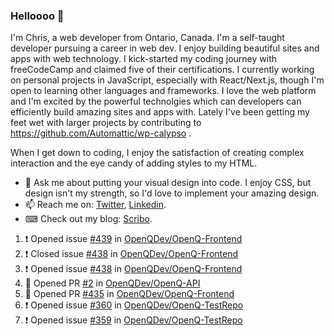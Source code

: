 ### Helloooo 👋

I'm Chris, a web developer from Ontario, Canada. I'm a self-taught developer pursuing a career in web dev. I enjoy building beautiful sites and apps with web technology.
I kick-started my coding journey with freeCodeCamp and claimed five of their certifications.  I currently working on personal projects in JavaScript, especially with React/Next.js, though I'm open to learning other languages and frameworks. I love the web platform and I'm excited by the powerful technolgies which can developers can efficiently build amazing sites and apps with. Lately I've been getting my feet wet with larger projects by contributing to https://github.com/Automattic/wp-calypso .

When I get down to coding, I enjoy the satisfaction of creating complex interaction and the eye candy of adding styles to my HTML. 

- 💬 Ask me about putting your visual design into code. I enjoy CSS, but design isn't my strength, so I'd love to implement your amazing design.
- 📫 Reach me on: [Twitter](https://twitter.com/Christo28120856), [Linkedin](https://www.linkedin.com/in/christopher-stevers-07b9a5204/).
- ⌨ Check out my blog: [Scribo](https://christopherstevers.cf).
<!--
**Christopher-Stevers/Christopher-Stevers** is a ✨ _special_ ✨ repository because its `README.md` (this file) appears on your GitHub profile.

Here are some ideas to get you started:

- 🔭 I’m currently working on ...
- 🌱 I’m currently learning ...
- 👯 I’m looking to collaborate on ...
- 🤔 I’m looking for help with ...
- 😄 Pronouns: ...
- ⚡ Fun fact: ...
-->

<!--START_SECTION:activity-->
1. ❗️ Opened issue [#439](https://github.com/OpenQDev/OpenQ-Frontend/issues/439) in [OpenQDev/OpenQ-Frontend](https://github.com/OpenQDev/OpenQ-Frontend)
2. ❗️ Closed issue [#438](https://github.com/OpenQDev/OpenQ-Frontend/issues/438) in [OpenQDev/OpenQ-Frontend](https://github.com/OpenQDev/OpenQ-Frontend)
3. ❗️ Opened issue [#438](https://github.com/OpenQDev/OpenQ-Frontend/issues/438) in [OpenQDev/OpenQ-Frontend](https://github.com/OpenQDev/OpenQ-Frontend)
4. 💪 Opened PR [#2](https://github.com/OpenQDev/OpenQ-API/pull/2) in [OpenQDev/OpenQ-API](https://github.com/OpenQDev/OpenQ-API)
5. 💪 Opened PR [#435](https://github.com/OpenQDev/OpenQ-Frontend/pull/435) in [OpenQDev/OpenQ-Frontend](https://github.com/OpenQDev/OpenQ-Frontend)
6. ❗️ Opened issue [#360](https://github.com/OpenQDev/OpenQ-TestRepo/issues/360) in [OpenQDev/OpenQ-TestRepo](https://github.com/OpenQDev/OpenQ-TestRepo)
7. ❗️ Opened issue [#359](https://github.com/OpenQDev/OpenQ-TestRepo/issues/359) in [OpenQDev/OpenQ-TestRepo](https://github.com/OpenQDev/OpenQ-TestRepo)
<!--END_SECTION:activity-->
